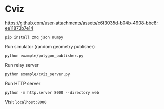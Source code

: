 # Cviz 

https://github.com/user-attachments/assets/c6f3035d-b04b-4908-bbc8-ee11873b7e14


```
pip install zmq json numpy 
```

Run simulator (random geometry publisher)
```
python example/polygon_publisher.py
```
Run relay server 
```
python example/cviz_server.py
```

Run HTTP server
```
python -m http.server 8000 --directory web
```

Visit `localhost:8000`

